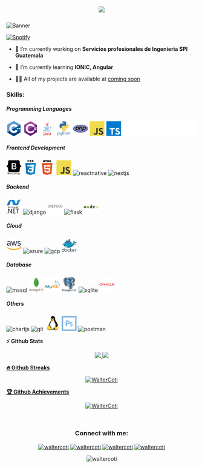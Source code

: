 <h1 align="center">
  <a href="https://git.io/typing-svg">
    <img src="https://readme-typing-svg.herokuapp.com/?lines=Hello+World!+👋;I'm+Walter+Cotí....;Nice+to+meet+you!&center=true&size=30">
  </a>
</h1>

![Banner](https://res.cloudinary.com/superfolio/image/upload/v1620689979/68747470733a2f2f692e70696e696d672e636f6d2f6f726967696e616c732f63362f33332f63322f63363333633230656465383266306530636564376435373064626533613166332e676966_yjuh2s.gif)

[![Spotify](https://spotify-readme.sp-xd.vercel.app/api/spotify)](https://open.spotify.com/user/12145718767) <br>


- 🔭 I’m currently working on **Servicios profesionales de Ingenieria SPI Guatemala**

- 🌱 I’m currently learning **IONIC, Angular**

- 👨‍💻 All of my projects are available at [coming soon](#)


<h3 align="left">Skills:</h3>

<h5>Programming Languages</h5>
<p align="left" style="background-color:white;"> 
<img src="https://raw.githubusercontent.com/devicons/devicon/master/icons/cplusplus/cplusplus-original.svg" alt="cplusplus" width="40" height="40"/> </a> 
<img src="https://raw.githubusercontent.com/devicons/devicon/master/icons/csharp/csharp-original.svg" alt="csharp" width="40" height="40"/>
<img src="https://raw.githubusercontent.com/devicons/devicon/master/icons/java/java-original-wordmark.svg" alt="java" width="40" height="40"/> 
<img src="https://raw.githubusercontent.com/devicons/devicon/master/icons/python/python-original-wordmark.svg" alt="python" width="40" height="40"/> 
<img src="https://raw.githubusercontent.com/devicons/devicon/master/icons/php/php-original.svg" alt="php" width="40" height="40"/> 
<img src="https://raw.githubusercontent.com/devicons/devicon/master/icons/javascript/javascript-original.svg" alt="javascript" width="40" height="40"/>
<img src="https://raw.githubusercontent.com/devicons/devicon/master/icons/typescript/typescript-original.svg" alt="typescript" width="40" height="40"/> 
</p>



<h5>Frontend Development</h5>
<p align="left"> 
<img src="https://raw.githubusercontent.com/devicons/devicon/master/icons/bootstrap/bootstrap-plain-wordmark.svg" alt="bootstrap" width="40" height="40"/>
<img src="https://raw.githubusercontent.com/devicons/devicon/master/icons/css3/css3-original-wordmark.svg" alt="css3" width="40" height="40"/>
<img src="https://raw.githubusercontent.com/devicons/devicon/master/icons/html5/html5-original-wordmark.svg" alt="html5" width="40" height="40"/> 
<img src="https://raw.githubusercontent.com/devicons/devicon/master/icons/javascript/javascript-original.svg" alt="javascript" width="40" height="40"/> 
<img src="https://reactnative.dev/img/header_logo.svg" alt="reactnative" width="40" height="40"/> 
<img src="https://cdn.worldvectorlogo.com/logos/nextjs-2.svg" alt="nextjs" width="40" height="40"/>
</p>

<h5>Backend</h5>
<p align="left">
<img src="https://raw.githubusercontent.com/devicons/devicon/master/icons/dot-net/dot-net-original-wordmark.svg" alt="dotnet" width="40" height="40"/> 
<img src="https://cdn.worldvectorlogo.com/logos/django.svg" alt="django" width="40" height="40"/>
<img src="https://raw.githubusercontent.com/devicons/devicon/master/icons/express/express-original-wordmark.svg" alt="express" width="40" height="40"/>
<img src="https://www.vectorlogo.zone/logos/pocoo_flask/pocoo_flask-icon.svg" alt="flask" width="40" height="40"/>
<img src="https://raw.githubusercontent.com/devicons/devicon/master/icons/nodejs/nodejs-original-wordmark.svg" alt="nodejs" width="40" height="40"/>

</p>

<h5>Cloud</h5>
<p align="left"> 
<img src="https://raw.githubusercontent.com/devicons/devicon/master/icons/amazonwebservices/amazonwebservices-original-wordmark.svg" alt="aws" width="40" height="40"/>
<img src="https://www.vectorlogo.zone/logos/microsoft_azure/microsoft_azure-icon.svg" alt="azure" width="40" height="40"/>
<img src="https://www.vectorlogo.zone/logos/google_cloud/google_cloud-icon.svg" alt="gcp" width="40" height="40"/>
<img src="https://raw.githubusercontent.com/devicons/devicon/master/icons/docker/docker-original-wordmark.svg" alt="docker" width="40" height="40"/> 

<h5>Database</h5>
<p align="left"> 
<img src="https://www.svgrepo.com/show/303229/microsoft-sql-server-logo.svg" alt="mssql" width="40" height="40"/>
<img src="https://raw.githubusercontent.com/devicons/devicon/master/icons/mongodb/mongodb-original-wordmark.svg" alt="mongodb" width="40" height="40"/>
<img src="https://raw.githubusercontent.com/devicons/devicon/master/icons/mysql/mysql-original-wordmark.svg" alt="mysql" width="40" height="40"/> 
<img src="https://raw.githubusercontent.com/devicons/devicon/master/icons/postgresql/postgresql-original-wordmark.svg" alt="postgresql" width="40" height="40"/>
<img src="https://www.vectorlogo.zone/logos/sqlite/sqlite-icon.svg" alt="sqlite" width="40" height="40"/>
<img src="https://raw.githubusercontent.com/devicons/devicon/master/icons/oracle/oracle-original.svg" alt="oracle" width="40" height="40"/>

</p>

<h5>Others</h5>
<p align="left"> 
<img src="https://www.chartjs.org/media/logo-title.svg" alt="chartjs" width="40" height="40"/>
<img src="https://www.vectorlogo.zone/logos/git-scm/git-scm-icon.svg" alt="git" width="40" height="40"/> 
<img src="https://raw.githubusercontent.com/devicons/devicon/master/icons/linux/linux-original.svg" alt="linux" width="40" height="40"/>
<img src="https://raw.githubusercontent.com/devicons/devicon/master/icons/photoshop/photoshop-line.svg" alt="photoshop" width="40" height="40"/>
<img src="https://www.vectorlogo.zone/logos/getpostman/getpostman-icon.svg" alt="postman" width="40" height="40"/>
</p>


<summary><b>⚡ Github Stats</b></summary>
<p align="center">
  <a href="https://github.com/WalterCoti">
    <img src="https://github-readme-stats-git-masterrstaa-rickstaa.vercel.app/api?username=WalterCoti&show_icons=true&theme=highcontrast&hide_border=true" height="180em">
  <img src="https://github-readme-stats-git-masterrstaa-rickstaa.vercel.app/api/top-langs?username=WalterCoti&layout=compact&theme=highcontrast&hide_border=true&langs_count=10" height="180em"> 
</p>

<summary><b>🔥 Github Streaks</b></summary>

<p align="center"><img src="https://github-readme-streak-stats.herokuapp.com?user=WalterCoti&theme=highcontrast" alt="WalterCoti" /></p>

<summary><b>🏆 Github Achievements</b></summary>
<p align="center"> <a href="https://github.com/WalterCoti"><img src="https://github-profile-trophy.vercel.app/?username=WalterCoti&margin-w=5&theme=highcontrast" alt="WalterCoti" /></a> </p>

<br>
<!-- <a href="https://app.dooboo.io/WalterCoti"><img src="https://server.dooboo.io/github-stats/WalterCoti" width="600" /></a> -->


<h3 align="center">Connect with me:</h3>
<p align="center">
<a href="https://linkedin.com/in/waltercoti" target="blank">
    <img align="center" src="https://raw.githubusercontent.com/rahuldkjain/github-profile-readme-generator/master/src/images/icons/Social/linked-in-alt.svg" alt="waltercoti" height="30" width="40" />
</a>
<a href="https://fb.com/waltrcoti" target="blank">
    <img align="center" src="https://static.xx.fbcdn.net/rsrc.php/v3/yc/r/I92GqZOkKcu.png" alt="waltercoti" height="35"/>
</a>
<a href="https://instagram.com/waltercoti" target="blank">
    <img align="center" src="https://raw.githubusercontent.com/rahuldkjain/github-profile-readme-generator/master/src/images/icons/Social/instagram.svg" alt="waltercoti" height="30" width="40" />
</a>
<a href="mailto:wgustavocoti@gmail.com" target="blank">
    <img align="center" src="https://ssl.gstatic.com/ui/v1/icons/mail/rfr/logo_gmail_lockup_dark_1x_r5.png" alt="waltercoti" height="40" width="90" />
</a>
</p>

<p align="center"> 
    <img src="https://komarev.com/ghpvc/?username=waltercoti&label=Profile%20views&color=0e75b6&style=flat" alt="waltercoti" /> 
</p>
